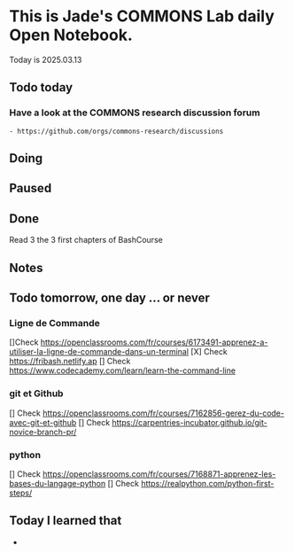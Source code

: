 
# This is Jade's COMMONS Lab daily Open Notebook.

Today is 2025.03.13

## Todo today

### Have a look at the COMMONS research discussion forum
    - https://github.com/orgs/commons-research/discussions


###
###

## Doing

## Paused

## Done
Read 3 the 3 first chapters of BashCourse 

## Notes

## Todo tomorrow, one day ... or never 

### Ligne de Commande 
[]Check https://openclassrooms.com/fr/courses/6173491-apprenez-a-utiliser-la-ligne-de-commande-dans-un-terminal 
[X] Check https://fribash.netlify.ap 
[] Check https://www.codecademy.com/learn/learn-the-command-line 

### git et Github 
[] Check https://openclassrooms.com/fr/courses/7162856-gerez-du-code-avec-git-et-github
[] Check https://carpentries-incubator.github.io/git-novice-branch-pr/

### python 
[] Check https://openclassrooms.com/fr/courses/7168871-apprenez-les-bases-du-langage-python 
[] Check https://realpython.com/python-first-steps/ 

## Today I learned that

- 